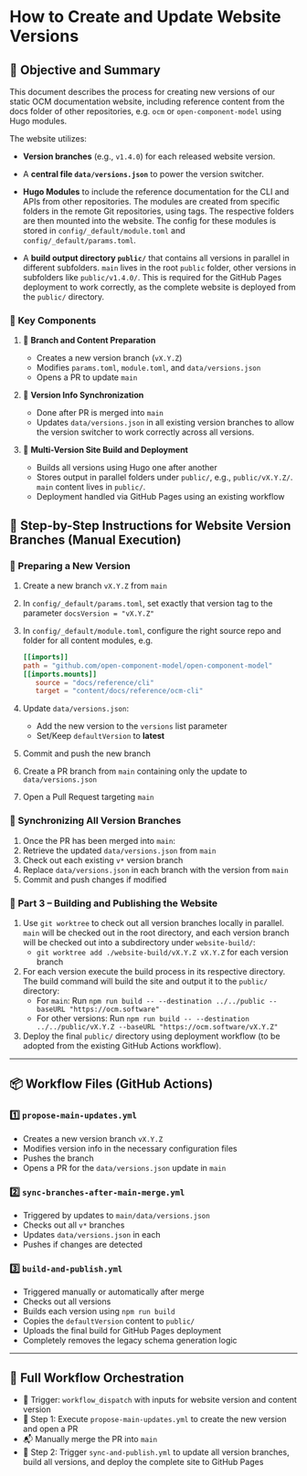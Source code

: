 # How to Create and Update Website Versions

## 🎯 Objective and Summary

This document describes the process for creating new versions of our static OCM documentation website, including reference content from the docs folder of other repositories, e.g. `ocm` or `open-component-model` using Hugo modules.

The website utilizes:

- **Version branches** (e.g., `v1.4.0`) for each released website version.

- A **central file `data/versions.json`** to power the version switcher.

- **Hugo Modules** to include the reference documentation for the CLI and APIs from other repositories. The modules are created from specific folders in the remote Git repositories, using tags. The respective folders are then mounted into the website. The config for these modules is stored in `config/_default/module.toml` and `config/_default/params.toml`.

- A **build output directory `public/`** that contains all versions in parallel in different subfolders. `main` lives in the root `public` folder, other versions in subfolders like `public/v1.4.0/`. This is required for the GitHub Pages deployment to work correctly, as the complete website is deployed from the `public/` directory.

### 🔧 Key Components

1. 🧱 **Branch and Content Preparation**
   - Creates a new version branch (`vX.Y.Z`)
   - Modifies `params.toml`, `module.toml`, and `data/versions.json`
   - Opens a PR to update `main`

2. 🔄 **Version Info Synchronization**
   - Done after PR is merged into `main`
   - Updates `data/versions.json` in all existing version branches to allow the version switcher to work correctly across all versions.

3. 🚀 **Multi-Version Site Build and Deployment**
   - Builds all versions using Hugo one after another
   - Stores output in parallel folders under `public/`, e.g., `public/vX.Y.Z/`. `main` content lives in `public/`.
   - Deployment handled via GitHub Pages using an existing workflow

## 📝 Step-by-Step Instructions for Website Version Branches (Manual Execution)

### 🧱 Preparing a New Version

1. Create a new branch `vX.Y.Z` from `main`

2. In `config/_default/params.toml`, set exactly that version tag to the parameter `docsVersion = "vX.Y.Z"`

3. In `config/_default/module.toml`, configure the right source repo and folder for all content modules, e.g.

   ```toml
   [[imports]]
   path = "github.com/open-component-model/open-component-model"
   [[imports.mounts]]
      source = "docs/reference/cli"
      target = "content/docs/reference/ocm-cli"
   ```

4. Update `data/versions.json`:
   - Add the new version to the `versions` list parameter
   - Set/Keep `defaultVersion` to **latest**

5. Commit and push the new branch

6. Create a PR branch from `main` containing only the update to `data/versions.json`

7. Open a Pull Request targeting `main`

### 🔄 Synchronizing All Version Branches

1. Once the PR has been merged into `main`:
2. Retrieve the updated `data/versions.json` from `main`
3. Check out each existing `v*` version branch
4. Replace `data/versions.json` in each branch with the version from `main`
5. Commit and push changes if modified

### 🚀 Part 3 – Building and Publishing the Website

1. Use `git worktree` to check out all version branches locally in parallel. `main` will be checked out in the root directory, and each version branch will be checked out into a subdirectory under `website-build/`:  
   - `git worktree add ./website-build/vX.Y.Z vX.Y.Z` for each version branch
2. For each version execute the build process in its respective directory. The build command will build the site and output it to the `public/` directory:
   - For `main`: Run `npm run build -- --destination ../../public --baseURL "https://ocm.software"`
   - For other versions: Run `npm run build -- --destination ../../public/vX.Y.Z --baseURL "https://ocm.software/vX.Y.Z"`
3. Deploy the final `public/` directory using deployment workflow (to be adopted from the existing GitHub Actions workflow).

---

## 📦 Workflow Files (GitHub Actions)

### 1️⃣ `propose-main-updates.yml`

- Creates a new version branch `vX.Y.Z`
- Modifies version info in the necessary configuration files
- Pushes the branch
- Opens a PR for the `data/versions.json` update in `main`

### 2️⃣ `sync-branches-after-main-merge.yml`

- Triggered by updates to `main/data/versions.json`
- Checks out all `v*` branches
- Updates `data/versions.json` in each
- Pushes if changes are detected

### 3️⃣ `build-and-publish.yml`

- Triggered manually or automatically after merge
- Checks out all versions
- Builds each version using `npm run build`
- Copies the `defaultVersion` content to `public/`
- Uploads the final build for GitHub Pages deployment
- Completely removes the legacy schema generation logic

---

## 🔁 Full Workflow Orchestration

- 🔘 Trigger: `workflow_dispatch` with inputs for website version and content version
- 🧱 Step 1: Execute `propose-main-updates.yml` to create the new version and open a PR
- 📬 Manually merge the PR into `main`
- 🚀 Step 2: Trigger `sync-and-publish.yml` to update all version branches, build all versions, and deploy the complete site to GitHub Pages
